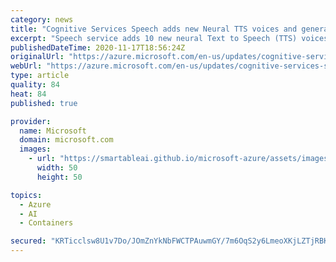 ```yaml
---
category: news
title: "Cognitive Services Speech adds new Neural TTS voices and general availability of Neural TTS in containers"
excerpt: "Speech service adds 10 new neural Text to Speech (TTS) voices and announces general availability of Neural TTS in containers."
publishedDateTime: 2020-11-17T18:56:24Z
originalUrl: "https://azure.microsoft.com/en-us/updates/cognitive-services-speech-adds-new-neural-tts-voices-and-ga-of-neural-tts-in-containers/"
webUrl: "https://azure.microsoft.com/en-us/updates/cognitive-services-speech-adds-new-neural-tts-voices-and-ga-of-neural-tts-in-containers/"
type: article
quality: 84
heat: 84
published: true

provider:
  name: Microsoft
  domain: microsoft.com
  images:
    - url: "https://smartableai.github.io/microsoft-azure/assets/images/organizations/microsoft.com-50x50.jpg"
      width: 50
      height: 50

topics:
  - Azure
  - AI
  - Containers

secured: "KRTicclsw8U1v7Do/JOmZnYkNbFWCTPAuwmGY/7m6OqS2y6LmeoXKjLZTjRBKpwRcAWBAxD22eZohNVo4psVcfv1Byd4oVmZDS8TQQDRBLbUAvg3w79A1EjcM7BSAjAvZLfLHtSaPY8L09+my5Bj2ByAPhBszeNZK8ic2A3KgsO9ZASGsfTrYqXfHmnPyzRkIlFDdkDhgXsUwv18qUuXdhXOzqek6oSGR4sO4PPNsPLXryQcUmnkfn2VqCKfMoFF90wOQxA/q+eQ/RzgRrJo54lqQDdapacaYf+C5J7vjaECGOQNOA6DrgN801HOs+K99a89qTE7YHlUmBTBS3g1oNN/AuCbZAXKhsvfiyQXnhQ=;AW87qKkTp7W9ReMXnlyaxA=="
---
```


